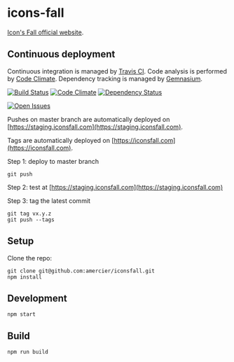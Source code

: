 icons-fall
==========

[Icon's Fall official website](https://iconsfall.com/).


Continuous deployment
---------------------

Continuous integration is managed by [Travis CI](https://travis-ci.org/).
Code analysis is performed by [Code Climate](https://codeclimate.com/).
Dependency tracking is managed by [Gemnasium](https://gemnasium.com/).

[![Build Status](https://img.shields.io/travis/amercier/iconsfall/master.svg?style=flat-square)](https://travis-ci.org/amercier/iconsfall)
[![Code Climate](https://img.shields.io/codeclimate/github/amercier/iconsfall.svg?style=flat-square)](https://codeclimate.com/github/amercier/iconsfall)
[![Dependency Status](http://img.shields.io/gemnasium/amercier/iconsfall.svg?style=flat-square)](https://gemnasium.com/amercier/iconsfall)

[![Open Issues](http://img.shields.io/github/issues/amercier/iconsfall.svg?style=flat-square)](https://github.com/amercier/iconsfall/issues)

Pushes on master branch are automatically deployed on
[https://staging.iconsfall.com](https://staging.iconsfall.com).

Tags are automatically deployed on
[https://iconsfall.com](https://iconsfall.com).

Step 1: deploy to master branch

    git push

Step 2: test at [https://staging.iconsfall.com](https://staging.iconsfall.com)

Step 3: tag the latest commit

    git tag vx.y.z
    git push --tags


Setup
-----

Clone the repo:

    git clone git@github.com:amercier/iconsfall.git
    npm install


Development
-----------

    npm start


Build
-----

    npm run build
